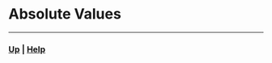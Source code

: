 # Absolute Values


------------------------------------------------------------------------------


### [Up][up] | [Help][help]

[up]: ../README.md
[help]: ../../../0_help/README.md